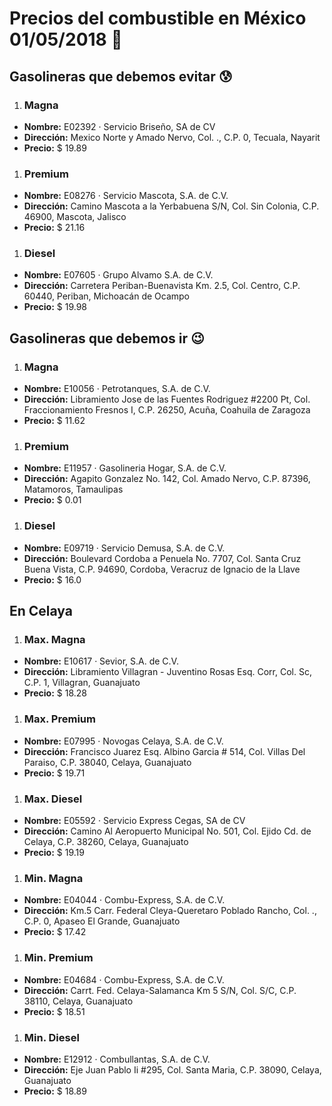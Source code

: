 # Precios del combustible en México 01/05/2018 :car:

## Gasolineras que debemos evitar :cold_sweat:
1. ### Magna
  * **Nombre:** E02392 · Servicio Briseño, SA de CV                                                                                              
  * **Dirección:** Mexico Norte y Amado Nervo, Col. ., C.P. 0, Tecuala, Nayarit
  * **Precio:** $ 19.89

1. ### Premium
  * **Nombre:** E08276 · Servicio Mascota, S.A. de C.V.
  * **Dirección:** Camino Mascota a la Yerbabuena S/N, Col. Sin Colonia, C.P. 46900, Mascota, Jalisco
  * **Precio:** $ 21.16

1. ### Diesel
  * **Nombre:** E07605 · Grupo Alvamo S.A. de C.V.
  * **Dirección:** Carretera Periban-Buenavista Km. 2.5, Col. Centro, C.P. 60440, Periban, Michoacán de Ocampo
  * **Precio:** $ 19.98


## Gasolineras que debemos ir :wink:
1. ### Magna
  * **Nombre:** E10056 · Petrotanques, S.A. de C.V.
  * **Dirección:** Libramiento Jose de las Fuentes Rodriguez #2200 Pt, Col. Fraccionamiento Fresnos I, C.P. 26250, Acuña, Coahuila de Zaragoza
  * **Precio:** $ 11.62

1. ### Premium
  * **Nombre:** E11957 · Gasolineria Hogar, S.A. de C.V.
  * **Dirección:** Agapito Gonzalez No. 142, Col. Amado Nervo, C.P. 87396, Matamoros, Tamaulipas
  * **Precio:** $ 0.01

1. ### Diesel
  * **Nombre:** E09719 · Servicio Demusa, S.A. de C.V.
  * **Dirección:** Boulevard Cordoba a Penuela No. 7707, Col. Santa Cruz Buena Vista, C.P. 94690, Cordoba, Veracruz de Ignacio de la Llave
  * **Precio:** $ 16.0


## En Celaya
1. ### Max. Magna
  * **Nombre:** E10617 · Sevior, S.A. de C.V.
  * **Dirección:** Libramiento Villagran - Juventino Rosas  Esq. Corr, Col. Sc, C.P. 1, Villagran, Guanajuato
  * **Precio:** $ 18.28

1. ### Max. Premium
  * **Nombre:** E07995 · Novogas Celaya, S.A. de C.V.
  * **Dirección:** Francisco Juarez Esq. Albino Garcia # 514, Col. Villas Del Paraiso, C.P. 38040, Celaya, Guanajuato
  * **Precio:** $ 19.71

1. ### Max. Diesel
  * **Nombre:** E05592 · Servicio Express Cegas, SA de CV
  * **Dirección:** Camino Al Aeropuerto Municipal No. 501, Col. Ejido Cd. de Celaya, C.P. 38260, Celaya, Guanajuato
  * **Precio:** $ 19.19

1. ### Min. Magna
  * **Nombre:** E04044 · Combu-Express, S.A. de C.V.
  * **Dirección:** Km.5 Carr. Federal Cleya-Queretaro Poblado Rancho, Col. ., C.P. 0, Apaseo El Grande, Guanajuato
  * **Precio:** $ 17.42

1. ### Min. Premium
  * **Nombre:** E04684 · Combu-Express, S.A. de C.V.
  * **Dirección:** Carrt. Fed. Celaya-Salamanca Km 5 S/N, Col. S/C, C.P. 38110, Celaya, Guanajuato
  * **Precio:** $ 18.51

1. ### Min. Diesel
  * **Nombre:** E12912 · Combullantas, S.A. de C.V.
  * **Dirección:** Eje Juan Pablo Ii #295, Col. Santa Maria, C.P. 38090, Celaya, Guanajuato
  * **Precio:** $ 18.89